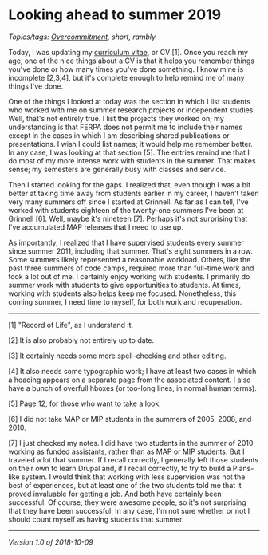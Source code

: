 Looking ahead to summer 2019
============================

*Topics/tags: [Overcommitment](index-overcommitment), short, rambly*

Today, I was updating my [curriculum
vitae](https://www.cs.grinnell.edu/~rebelsky/CV/rebelsky-cv-full.pdf),
or CV [1].  Once you reach my age, one of the nice things about a CV is
that it helps you remember things you've done or how many times you've
done something.  I know mine is incomplete [2,3,4], but it's complete
enough to help remind me of many things I've done.

One of the things I looked at today was the section in which I list
students who worked with me on summer research projects or independent
studies.  Well, that's not entirely true.  I list the projects they worked
on; my understanding is that FERPA does not permit me to include their
names except in the cases in which I am describing shared publications
or presentations.  I wish I could list names; it would help me remember
better.  In any case, I was looking at that section [5].  The entries
remind me that I do most of my more intense work with students in the
summer.  That makes sense; my semesters are generally busy with classes
and service.

Then I started looking for the gaps.  I realized that, even though I was
a bit better at taking time away from students earlier in my career, I
haven't taken very many summers off since I started at Grinnell.  As far
as I can tell, I've worked with students eighteen of the twenty-one
summers I've been at Grinnell [6].  Well, maybe it's nineteen [7].
Perhaps it's not surprising that I've accumulated MAP releases that I
need to use up.

As importantly, I realized that I have supervised students every summer
since summer 2011, including that summer.  That's eight summers in a row.
Some summers likely represented a reasonable workload.  Others, like
the past three summers of code camps, required more than full-time work
and took a lot out of me.  I certainly enjoy working with students.
I primarily do summer work with students to give opportunities to
students.  At times, working with students also helps keep me focused.
Nonetheless, this coming summer, I need time to myself, for both work
and recuperation.

---

[1] "Record of Life", as I understand it.

[2] It is also probably not entirely up to date.

[3] It certainly needs some more spell-checking and other editing.

[4] It also needs some typographic work; I have at least two cases in
which a heading appears on a separate page from the associated
content.  I also have a bunch of overfull hboxes (or too-long lines,
in normal human terms).

[5] Page 12, for those who want to take a look.

[6] I did not take MAP or MIP students in the summers of 2005, 2008,
and 2010.

[7] I just checked my notes.  I did have two students in the summer of
2010 working as funded assistants, rather than as MAP or MIP students.
But I traveled a lot that summer.  If I recall correctly, I generally left
those students on their own to learn Drupal and, if I recall correctly,
to try to build a Plans-like system.  I would think that working with
less supervision was not the best of experiences, but at least one of
the two students told me that it proved invaluable for getting a job.
And both have certainly been successful.  Of course, they were awesome
people, so it's not surprising that they have been successful.  In 
any case, I'm not sure whether or not I should count myself as having
students that summer.

---

*Version 1.0 of 2018-10-09*
